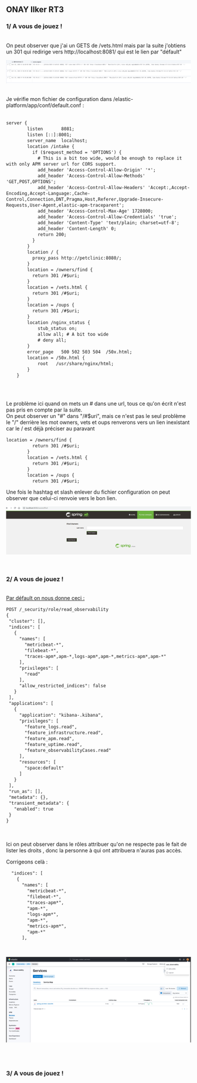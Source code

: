 ## ONAY Ilker RT3

### 1/ A vous de jouez !

<br>
On peut observer que j'ai un GETS de /vets.html mais par la suite j'obtiens un 301 qui redirige vers http://localhost:8081/ qui est le lien par "défault"
<br>

![logs](./image/logs.png)

<br>
Je vérifie mon fichier de configuration dans /elastic-platform/app/conf/default.conf :
<br>
<br>

```
server {
        listen       8081;
        listen [::]:8001;
        server_name  localhost;
        location /intake {
          if ($request_method = 'OPTIONS') {
            # This is a bit too wide, would be enough to replace it with only APM server url for CORS support.
            add_header 'Access-Control-Allow-Origin' '*';
            add_header 'Access-Control-Allow-Methods' 'GET,POST,OPTIONS';
            add_header 'Access-Control-Allow-Headers' 'Accept:,Accept-Encoding,Accept-Language:,Cache-Control,Connection,DNT,Pragma,Host,Referer,Upgrade-Insecure-Requests,User-Agent,elastic-apm-traceparent';
            add_header 'Access-Control-Max-Age' 1728000;
            add_header 'Access-Control-Allow-Credentials' 'true';
            add_header 'Content-Type' 'text/plain; charset=utf-8';
            add_header 'Content-Length' 0;
            return 200;
          }
        }
        location / {
          proxy_pass http://petclinic:8080/;
        }
        location = /owners/find {
          return 301 /#$uri;
        }
        location = /vets.html {
          return 301 /#$uri;
        }
        location = /oups {
          return 301 /#$uri;
        }
        location /nginx_status {
         	stub_status on;
        	allow all; # A bit too wide
         	# deny all;
        }
        error_page   500 502 503 504  /50x.html;
        location = /50x.html {
            root   /usr/share/nginx/html;
        }
    }


```
<br>

Le problème ici quand on mets un # dans une url, tous ce qu'on écrit n'est pas pris en compte par la suite. <br>
On peut observer un "#" dans "/#$uri", mais ce n'est pas le seul problème le "/" derrière les mot owners, vets et oups renverons vers un lien inexistant car le / est déjà préciser au paravant

```
location = /owners/find {
          return 301 /#$uri;
        }
        location = /vets.html {
          return 301 /#$uri;
        }
        location = /oups {
          return 301 /#$uri;
```

Une fois le hashtag et slash enlever du fichier configuration on peut observer que celui-ci renvoie vers le bon lien.

![image](./image/fonctionne.png)

<br>

### 2/ A vous de jouez !

<br>
<ins>Par défault on nous donne ceci : </ins>
<br>

 ```
POST /_security/role/read_observability
{
  "cluster": [],
  "indices": [
    {
      "names": [
        "metricbeat-*",
        "filebeat-*",
        "traces-apm*,apm-*,logs-apm*,apm-*,metrics-apm*,apm-*"
      ],
      "privileges": [
        "read"
      ],
      "allow_restricted_indices": false
    }
  ],
  "applications": [
    {
      "application": "kibana-.kibana",
      "privileges": [
        "feature_logs.read",
        "feature_infrastructure.read",
        "feature_apm.read",
        "feature_uptime.read",
        "feature_observabilityCases.read"
      ],
      "resources": [
        "space:default"
      ]
    }
  ],
  "run_as": [],
  "metadata": {},
  "transient_metadata": {
    "enabled": true
  }
}
 ```


<br>
<br>
Ici on peut observer dans le rôles attribuer qu'on ne respecte pas le fait de lister les droits , donc la personne à qui ont attribuera n'auras pas accès.

Corrigeons celà :

```
  "indices": [
    {
      "names": [
        "metricbeat-*",
        "filebeat-*",
        "traces-apm*",
        "apm-*",
        "logs-apm*",
        "apm-*",
        "metrics-apm*",
        "apm-*"
      ],
```

<br>

![image](./image/fonctionne2.png)


<br> 
<br> 

### 3/ A vous de jouez !


